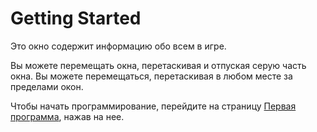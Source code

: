 # Getting Started
Это окно содержит информацию обо всем в игре.

Вы можете перемещать окна, перетаскивая и отпуская серую часть окна.
Вы можете перемещаться, перетаскивая в любом месте за пределами окон.

Чтобы начать программирование, перейдите на страницу [Первая программа](docs/first_program.md), нажав на нее.

